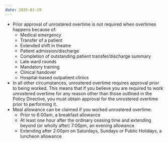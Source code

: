 ```yaml
---
date: 2025-01-19
---
```

- Prior approval of unrostered overtime is not required when overtimes happens because of:
	- Medical emergency
	- Transfer of a patient
	- Extended shift in theatre
	- Patient admission/discharge
	- Completion of outstanding patient transfer/discharge summary
	- Late ward rounds
	- Mandatory training
	- Clinical handover
	- Hospital-based outpatient clinics
- In all other circumstances, unrostered overtime requires approval prior to being worked. This means that if you believe you are required to work unrostered overtime for any reason other than those outlined in the Policy Directive, you must obtain approval for the unrostered overtime prior to performing it.
- Meal allowance can be claimed if you worked unrostered overtime:
	- Prior to 6:00am, a breakfast allowance
	- At least one hour after the ordinary ceasing time and extending beyond (or wholly after) 7:00pm, an evening allowance 
	- Extending after 2:00pm on Saturdays, Sundays or Public Holidays, a luncheon allowance